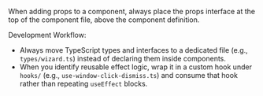 
When adding props to a component, always place the props interface at the top of the component file, above the component definition.

Development Workflow:
- Always move TypeScript types and interfaces to a dedicated file (e.g., `types/wizard.ts`) instead of declaring them inside components.
- When you identify reusable effect logic, wrap it in a custom hook under `hooks/` (e.g., `use-window-click-dismiss.ts`) and consume that hook rather than repeating `useEffect` blocks.
